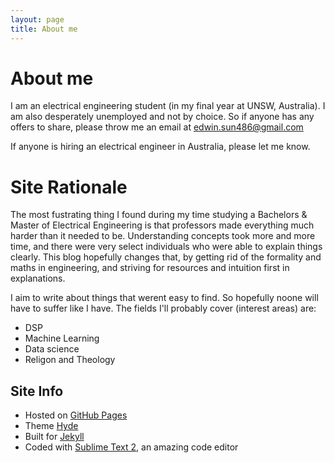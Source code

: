 ```yaml
---
layout: page
title: About me
---
```

# About me

I am an electrical engineering student (in my final year at UNSW, Australia). I am also desperately unemployed and not by choice. So if anyone has any offers to share, please throw me an email at edwin.sun486@gmail.com
<p class="message">
  If anyone is hiring an electrical engineer in Australia, please let me know.
</p>

# Site Rationale
The most fustrating thing I found during my time studying a Bachelors & Master of Electrical Engineering is that professors made everything much harder than it needed to be. Understanding concepts took more and more time, and there were very select individuals who were able to explain things clearly. This blog hopefully changes that, by getting rid of the formality and maths in  engineering, and striving for resources and intuition first in explanations.

I aim to write about things that werent easy to find. So hopefully noone will have to suffer like I have. The fields I'll probably cover (interest areas) are:
- DSP
- Machine Learning
- Data science
- Religon and Theology

## Site Info

* Hosted on [GitHub Pages](https://pages.github.com)
* Theme [Hyde](http://hyde.getpoole.com)
* Built for [Jekyll](http://jekyllrb.com)
* Coded with [Sublime Text 2](http://sublimetext.com), an amazing code editor

